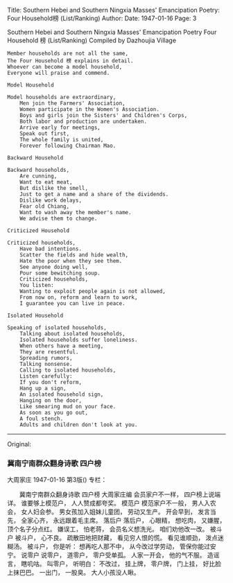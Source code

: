 Title: Southern Hebei and Southern Ningxia Masses' Emancipation Poetry: Four Household榜 (List/Ranking)
Author: 
Date: 1947-01-16
Page: 3

Southern Hebei and Southern Ningxia Masses' Emancipation Poetry
    Four Household 榜 (List/Ranking)
    Compiled by Dazhoujia Village

    Member households are not all the same,
    The Four Household 榜 explains in detail.
    Whoever can become a model household,
    Everyone will praise and commend.

    Model Household

    Model households are extraordinary,
        Men join the Farmers' Association,
        Women participate in the Women's Association.
        Boys and girls join the Sisters' and Children's Corps,
        Both labor and production are undertaken.
        Arrive early for meetings,
        Speak out first,
        The whole family is united,
        Forever following Chairman Mao.

    Backward Household

    Backward households,
        Are cunning,
        Want to eat meat,
        But dislike the smell,
        Just to get a name and a share of the dividends.
        Dislike work delays,
        Fear old Chiang,
        Want to wash away the member's name.
        We advise them to change.

    Criticized Household

    Criticized households,
        Have bad intentions.
        Scatter the fields and hide wealth,
        Hate the poor when they see them.
        See anyone doing well,
        Pour some bewitching soup.
        Criticized households,
        You listen:
        Wanting to exploit people again is not allowed,
        From now on, reform and learn to work,
        I guarantee you can live in peace.

    Isolated Household

    Speaking of isolated households,
        Talking about isolated households,
        Isolated households suffer loneliness.
        When others have a meeting,
        They are resentful.
        Spreading rumors,
        Talking nonsense.
        Calling to isolated households,
        Listen carefully:
        If you don't reform,
        Hang up a sign,
        An isolated household sign,
        Hanging on the door,
        Like smearing mud on your face.
        As soon as you go out,
        A foul stench.
        Adults and children don't look at you.



<hr /> 

Original: 


### 冀南宁南群众翻身诗歌  四户榜
大周家庄
1947-01-16
第3版()
专栏：

　　冀南宁南群众翻身诗歌
    四户榜
    大周家庄编
    会员家户不一样，
    四户榜上说端详。
    谁要够上模范户，
    人人赞成都夸奖。
    模范户
    模范家户不一般，
    男人入农会，
    女人妇会参。
    男女孩加入姐妹儿童团，
    劳动又生产。
    开会早到，
    发言当先，
    全家心齐，
    永远跟着毛主席。
    落后户
    落后户，
    心眼精，
    想吃肉，
    又嫌腥，
    顶个名子分点红。
    嫌误工，
    怕老蒋，
    会员名义想洗光。
    咱们劝他改一改。
    被斗户
    被斗户，
    心不良。
    疏散田地把财藏，
    看见穷人恨的慌。
    看见谁顺劲，
    泼点迷糊汤。
    被斗户，
    你是听：
    想再吃人那不中，
    从今改过学劳动，
    管保你能过安宁。
    说零户
    说零户，
    道零户，
    零户受单孤。
    人家一开会，
    他的气不服。
    造谣言，
    瞎叽咕。
    叫零户，
    听明白：
    不改过，
    挂上牌，
    零户牌，
    门上挂，
    好比脸上抹巴巴。
    一出门，
    一股臭。
    大人小孩没人瞅。
